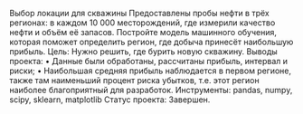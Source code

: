 Выбор локации для скважины
Предоставлены пробы нефти в трёх регионах: в каждом 10 000 месторождений, где измерили качество нефти и объём её запасов. Постройте модель машинного обучения, которая поможет определить регион, где добыча принесёт наибольшую прибыль.
Цель:
Нужно решить, где бурить новую скважину.
Выводы проекта:
•	Данные были обработаны, рассчитаны прибыль, интервал и риски;
•	Наибольшая средняя прибыль наблюдается в первом регионе, также там наименьший процент риска убытков, т.е. этот регион наиболее благоприятный для разработок.
Инструменты:
pandas, numpy, scipy, sklearn, matplotlib
Статус проекта:
Завершен.
